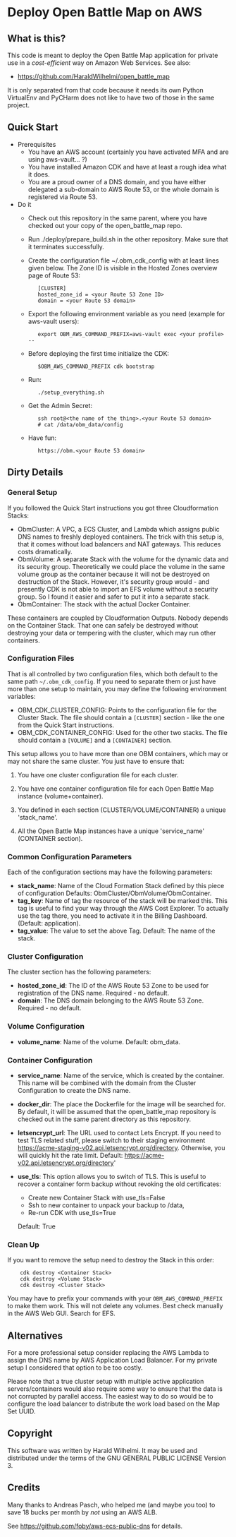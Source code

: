# Deploy Open Battle Map on AWS

## What is this?

This code is meant to deploy the Open Battle Map application for private use
in a *cost-efficient* way on Amazon Web Services. See also:

 * https://github.com/HaraldWilhelmi/open_battle_map

It is only separated from that code because it needs its own Python VirtualEnv
and PyCHarm does not like to have two of those in the same project.

## Quick Start

 * Prerequisites
   * You have an AWS account (certainly you have activated MFA and are using aws-vault... ?)
   * You have installed Amazon CDK and have at least a rough idea what it does.
   * You are a proud owner of a DNS domain, and you have either delegated a sub-domain
     to AWS Route 53, or the whole domain is registered via Route 53.
 * Do it
   * Check out this repository in the same parent, where you have checked out your copy
     of the open_battle_map repo.
   * Run ./deploy/prepare_build.sh in the other repository. Make sure that it terminates
     successfully.
   * Create the configuration file ~/.obm_cdk_config with at least lines given below.
     The Zone ID is visible in the Hosted Zones overview page of Route 53:
    
            [CLUSTER]
            hosted_zone_id = <your Route 53 Zone ID>
            domain = <your Route 53 domain>
    
   * Export the following environment variable as you need (example for aws-vault users):
    
            export OBM_AWS_COMMAND_PREFIX=aws-vault exec <your profile> --
 
   * Before deploying the first time initialize the CDK:

            $OBM_AWS_COMMAND_PREFIX cdk bootstrap

   * Run:
    
            ./setup_everything.sh
    
   * Get the Admin Secret:
    
            ssh root@<the name of the thing>.<your Route 53 domain>
            # cat /data/obm_data/config
    
   * Have fun:
    
            https://obm.<your Route 53 domain>
    
## Dirty Details

### General Setup

If you followed the Quick Start instructions you got three Cloudformation Stacks:

 * ObmCluster: A VPC, a ECS Cluster, and Lambda which assigns public DNS names to
   freshly deployed containers. The trick with this setup is, that it comes
   without load balancers and NAT gateways. This reduces costs dramatically.
 * ObmVolume: A separate Stack with the volume for the dynamic data and its security
   group. Theoretically we could place the volume in the same volume group as the
   container because it will not be destroyed on destruction of the Stack.
   However, it's security group would - and  presently CDK is not able to import
   an EFS volume without a security group. So I found it easier and safer to
   put it into a separate stack. 
 * ObmContainer: The stack with the actual Docker Container.

These containers are coupled by Cloudformation Outputs. Nobody depends on the Container
Stack. That one can safely be destroyed without destroying your data or tempering with
the cluster, which may run other containers.

### Configuration Files

That is all controlled by two configuration files, which both default to the same path
`~/.obm_cdk_config`. If you need to separate them or just have more than one setup to
maintain, you may define the following environment variables:

 * OBM_CDK_CLUSTER_CONFIG: Points to the configuration file for the Cluster Stack.
   The file should contain a `[CLUSTER]` section - like the one from the
   Quick Start instructions.
 * OBM_CDK_CONTAINER_CONFIG: Used for the other two stacks. The file should contain
   a `[VOLUME]` and a `[CONTAINER]` section.

This setup allows you to have more than one OBM containers, which may or may not
share the same cluster. You just have to ensure that:

 1. You have one cluster configuration file for each cluster.
    
 2. You have one container configuration file for each Open Battle Map instance
    (volume+container).
    
 3. You defined in each section (CLUSTER/VOLUME/CONTAINER) a unique 'stack_name'.

 4. All the Open Battle Map instances have a unique 'service_name' (CONTAINER section).


### Common Configuration Parameters

Each of the configuration sections may have the following parameters:

 * **stack_name**: Name of the Cloud Formation Stack defined by this piece of
   configuration Defaults: ObmCluster/ObmVolume/ObmContainer.
 * **tag_key**: Name of tag the resource of the stack will be marked this.
   This tag is useful to find your way through the AWS Cost Explorer.
   To actually use the tag there, you need to activate it in the Billing
   Dashboard. (Default: application).
 * **tag_value**: The value to set the above Tag. Default: The name of the stack.

### Cluster Configuration

The cluster section has the following parameters:

 * **hosted_zone_id**: The ID of the AWS Route 53 Zone to be used for registration
   of the DNS name. Required - no default.
 * **domain**: The DNS domain belonging to the AWS Route 53 Zone. Required - no default.

### Volume Configuration

 * **volume_name**: Name of the volume. Default: obm_data.

### Container Configuration

 * **service_name**: Name of the service, which is created by the container. This
   name will be combined with the domain from the Cluster Configuration to create
   the DNS name.
 * **docker_dir**: The place the Dockerfile for the image will be searched for.
   By default, it will be assumed that the open_battle_map repository is checked
   out in the same parent directory as this repository.
 * **letsencrypt_url**: The URL used to contact Lets Encrypt. If you need to test
   TLS related stuff, please switch to their staging environment
   https://acme-staging-v02.api.letsencrypt.org/directory. Otherwise, you will quickly
   hit the rate limit. Default: https://acme-v02.api.letsencrypt.org/directory'
 * **use_tls**: This option allows you to switch of TLS. This is useful to recover
   a container form backup without revoking the old certificates:
   
    * Create new Container Stack with use_tls=False
    * Ssh to new container to unpack your backup to /data,
    * Re-run CDK with use_tls=True 
  
   Default: True

### Clean Up

If you want to remove the setup need to destroy the Stack in this order:

        cdk destroy <Container Stack>
        cdk destroy <Volume Stack>
        cdk destroy <Cluster Stack>

You may have to prefix your commands with your `OBM_AWS_COMMAND_PREFIX` to make them work.
This will not delete any volumes. Best check manually in the AWS Web GUI. Search for EFS.

## Alternatives

For a more professional setup consider replacing the AWS Lambda to assign
the DNS name by AWS Application Load Balancer. For my private setup I considered
that option to be too costly.

Please note that a true cluster setup with multiple active application servers/containers
would also require some way to ensure that the data is not corrupted by parallel
access. The easiest way to do so would be to configure the load balancer to distribute
the work load based on the Map Set UUID.

## Copyright

This software was written by Harald Wilhelmi. It may be used and distributed
under the terms of the GNU GENERAL PUBLIC LICENSE Version 3.

## Credits

Many thanks to Andreas Pasch, who helped me (and maybe you too) to save 18 bucks
per month by *not* using an AWS ALB.

See https://github.com/foby/aws-ecs-public-dns for details.